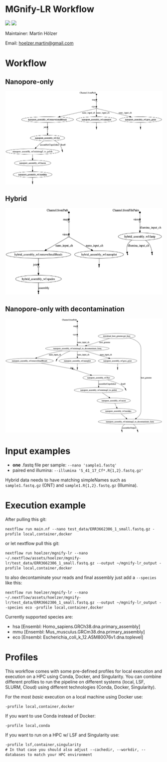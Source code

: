 # MGnify-LR Workflow

![](https://img.shields.io/badge/nextflow-20.01.0-brightgreen)
![](https://img.shields.io/badge/uses-docker-blue.svg)

Maintainer: Martin H&ouml;lzer

Email: hoelzer.martin@gmail.com

# Workflow

## Nanopore-only
![chart](figures/chart_ont.png)

## Hybrid
![chart](figures/chart_hybrid.png)

## Nanopore-only with decontamination
![chart](figures/chart_ont_clean.png)

# Input examples

* **one** .fastq file per sample: `--nano 'sample1.fastq'`
* paired end illumina: `--illumina 'S_41_17_Cf*.R{1,2}.fastq.gz'`

Hybrid data needs to have matching simpleNames such as ``sample1.fastq.gz`` (ONT) and ``sample1.R{1,2}.fastq.gz`` (Illumina).

# Execution example

After pulling this git:
```
nextflow run main.nf --nano test_data/ERR3662306_1_small.fastq.gz -profile local,container,docker
```

or let nextflow pull this git:

```
nextflow run hoelzer/mgnify-lr --nano ~/.nextflow/assets/hoelzer/mgnify-lr/test_data/ERR3662306_1_small.fastq.gz --output ~/mgnify-lr_output -profile local,container,docker
```

to also decontaminate your reads and final assembly just add a ``--species`` like this:

```
nextflow run hoelzer/mgnify-lr --nano ~/.nextflow/assets/hoelzer/mgnify-lr/test_data/ERR3662306_1_small.fastq.gz --output ~/mgnify-lr_output --species eco -profile local,container,docker
```

Currently supported species are:
* hsa [Ensembl: Homo_sapiens.GRCh38.dna.primary_assembly]
* mmu [Ensembl: Mus_musculus.GRCm38.dna.primary_assembly]
* eco [Ensembl: Escherichia_coli_k_12.ASM80076v1.dna.toplevel]


# Profiles
This workflow comes with some pre-defined profiles for local execution and execution on a HPC using Conda, Docker, and Singularity. You can combine different profiles to run the pipeline on different systems (local, LSF, SLURM, Cloud) using different technologies (Conda, Docker, Singularity). 

For the most _basic_ execution on a local machine using Docker use: 
```
-profile local,container,docker
```

If you want to use Conda instead of Docker:
```
-profile local,conda
```

If you want to run on a HPC w/ LSF and Singularity use:
```
-profile lsf,container,singularity
# In that case you should also adjust --cachedir, --workdir, --databases to match your HPC environment
```

